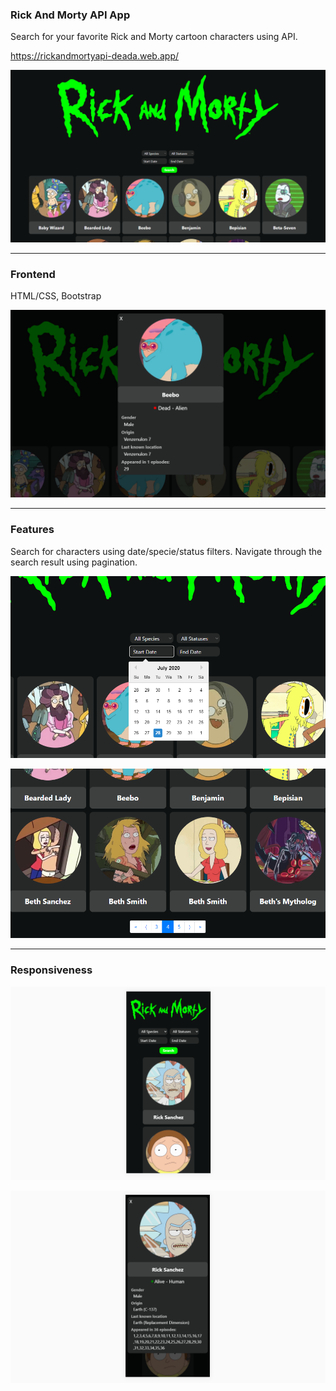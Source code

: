 ### Rick And Morty API App

Search for your favorite Rick and Morty cartoon characters using API.

https://rickandmortyapi-deada.web.app/

![img](./images_readme/1.png)

---

### Frontend

HTML/CSS, Bootstrap

![img](./images_readme/2.png)

---

### Features

Search for characters using date/specie/status filters. Navigate through the search result using pagination.

![img](./images_readme/3.png)

![img](./images_readme/4.png)

---

### Responsiveness

![img](./images_readme/5.png)

![img](./images_readme/6.png)
